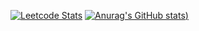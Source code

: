 [![Leetcode Stats](https://leetcard.jacoblin.cool/Slava_Buchnev?ext=contest)](https://leetcode.com/Slava_Buchnev)
[![Anurag's GitHub stats](https://github-readme-stats.vercel.app/api?username=Slava55555&layout=compact))](https://github.com/anuraghazra/github-readme-stats)
